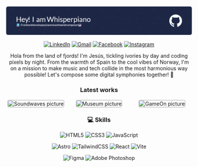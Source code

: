 <style>
.latest-works {
    display: grid;
    grid-template-columns: repeat(3, 1fr);
    gap: 10px;
    justify-items: center;
}

.latest-works a {
    text-decoration: none;
}

.latest-works a img {
    max-width: 100%;
    height: auto;
    border: 2px solid #ccc;
    border-radius: 5px;
}
</style>


![Banner of Whisperpiano](./img/github-header-image.png)

<div align="center">

[![LinkedIn](https://img.shields.io/badge/linkedin-%230077B5.svg?style=for-the-badge&logo=linkedin&logoColor=white)](https://www.linkedin.com/in/jes%C3%BAs-alberola-herrero-896b61189/) [![Gmail](https://img.shields.io/badge/Gmail-D14836?style=for-the-badge&logo=gmail&logoColor=white)](mailto:jesusalberola90@gmail.com) [![Facebook](https://img.shields.io/badge/Facebook-%231877F2.svg?style=for-the-badge&logo=Facebook&logoColor=white)](https://www.facebook.com/jesus.alberolaherrero/) [![Instagram](https://img.shields.io/badge/Instagram-%23E4405F.svg?style=for-the-badge&logo=Instagram&logoColor=white)](https://www.instagram.com/whispers_piano/)

Hola from the land of fjords! I'm Jesús, tickling ivories by day and coding pixels by night. From the warmth of Spain to the cool vibes of Norway, I'm on a mission to make music and tech collide in the most harmonious way possible! Let's compose some digital symphonies together! 🎹

</div>

<div>

</div>

<div align="center">


### Latest works

<div class="latest-works" style="display: grid; grid-template-columns: repeat(3, 1fr); gap: 10px; justify-items: center;">

<a href="https://github.com/NoroffFEU/FED1-PE1-Whisperpiano" style="text-decoration: none;">
<img src="https://i.imgur.com/4yc4Jl0.jpg" alt="Soundwaves picture" style="max-width: 100%; height: auto; border: 2px solid #ccc; border-radius: 5px;">
</a>
<a href="https://github.com/Whisperpiano/SemesterProject1_CommunityScienceMuseum" style="text-decoration: none;">
<img src="https://i.imgur.com/rMU1Cno.jpg" alt="Museum picture" style="max-width: 100%; height: auto; border: 2px solid #ccc; border-radius: 5px;">
</a>
<a href="https://github.com/Whisperpiano/GameOn" style="text-decoration: none;">
<img src="https://i.imgur.com/Pg1T3JO.jpg" alt="GameOn picture" style="max-width: 100%; height: auto; border: 2px solid #ccc; border-radius: 5px;">
</a>

</div>

</div>

<div align="center">

### 💻 Skills 

<div>

![HTML5](https://img.shields.io/badge/html5-%23E34F26.svg?style=for-the-badge&logo=html5&logoColor=white)
![CSS3](https://img.shields.io/badge/css3-%231572B6.svg?style=for-the-badge&logo=css3&logoColor=white)
![JavaScript](https://img.shields.io/badge/javascript-%23323330.svg?style=for-the-badge&logo=javascript&logoColor=%23F7DF1E)

</div>
<div>

![Astro](https://img.shields.io/badge/astro-%232C2052.svg?style=for-the-badge&logo=astro&logoColor=white)
![TailwindCSS](https://img.shields.io/badge/tailwindcss-%2338B2AC.svg?style=for-the-badge&logo=tailwind-css&logoColor=white)
![React](https://img.shields.io/badge/react-%2320232a.svg?style=for-the-badge&logo=react&logoColor=%2361DAFB)
![Vite](https://img.shields.io/badge/vite-%23646CFF.svg?style=for-the-badge&logo=vite&logoColor=white)

</div>
<div>

![Figma](https://img.shields.io/badge/figma-%23F24E1E.svg?style=for-the-badge&logo=figma&logoColor=white)
![Adobe Photoshop](https://img.shields.io/badge/adobe%20photoshop-%2331A8FF.svg?style=for-the-badge&logo=adobe%20photoshop&logoColor=white)

</div>


</div>

<!--
**Whisperpiano/Whisperpiano** is a ✨ _special_ ✨ repository because its `README.md` (this file) appears on your GitHub profile.

Here are some ideas to get you started:

- 🔭 I’m currently working on ...
- 🌱 I’m currently learning ...
- 👯 I’m looking to collaborate on ...
- 🤔 I’m looking for help with ...
- 💬 Ask me about ...
- 📫 How to reach me: ...
- 😄 Pronouns: ...
- ⚡ Fun fact: ...
-->

